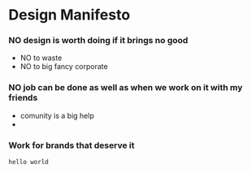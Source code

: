 # Design Manifesto

### NO design is worth doing if it brings no good
- NO to waste
- NO to big fancy corporate
### NO job can be done as well as when we work on it with my friends
- comunity is a big help
- 
### Work for brands that deserve it
```hello world```
